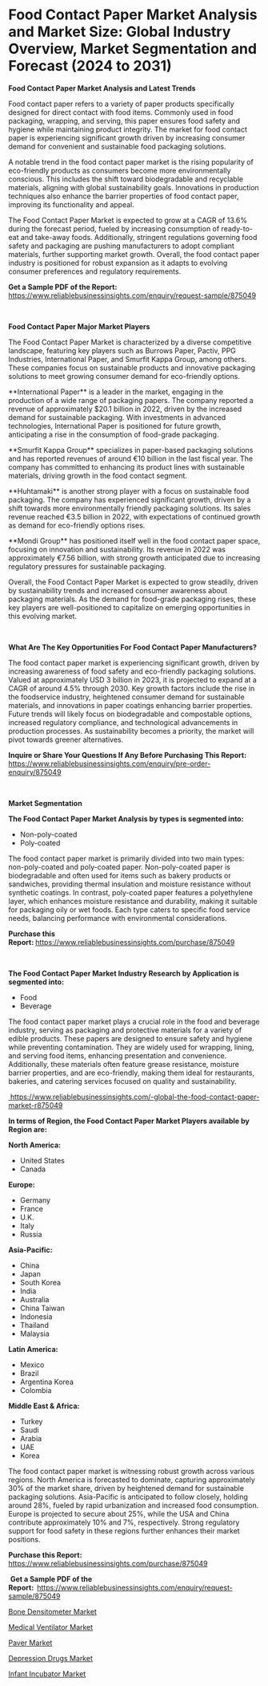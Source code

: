 <p><h1>Food Contact Paper Market Analysis and Market Size: Global Industry Overview, Market Segmentation and Forecast (2024 to 2031)</h1></p><p><strong>Food Contact Paper Market Analysis and Latest Trends</strong></p>
<p><p>Food contact paper refers to a variety of paper products specifically designed for direct contact with food items. Commonly used in food packaging, wrapping, and serving, this paper ensures food safety and hygiene while maintaining product integrity. The market for food contact paper is experiencing significant growth driven by increasing consumer demand for convenient and sustainable food packaging solutions.</p><p>A notable trend in the food contact paper market is the rising popularity of eco-friendly products as consumers become more environmentally conscious. This includes the shift toward biodegradable and recyclable materials, aligning with global sustainability goals. Innovations in production techniques also enhance the barrier properties of food contact paper, improving its functionality and appeal.</p><p>The Food Contact Paper Market is expected to grow at a CAGR of 13.6% during the forecast period, fueled by increasing consumption of ready-to-eat and take-away foods. Additionally, stringent regulations governing food safety and packaging are pushing manufacturers to adopt compliant materials, further supporting market growth. Overall, the food contact paper industry is positioned for robust expansion as it adapts to evolving consumer preferences and regulatory requirements.</p></p>
<p><strong>Get a Sample PDF of the Report:&nbsp;</strong> <a href="https://www.reliablebusinessinsights.com/enquiry/request-sample/875049">https://www.reliablebusinessinsights.com/enquiry/request-sample/875049</a></p>
<p>&nbsp;</p>
<p><strong>Food Contact Paper Major Market Players</strong></p>
<p><p>The Food Contact Paper Market is characterized by a diverse competitive landscape, featuring key players such as Burrows Paper, Pactiv, PPG Industries, International Paper, and Smurfit Kappa Group, among others. These companies focus on sustainable products and innovative packaging solutions to meet growing consumer demand for eco-friendly options.</p><p>**International Paper** is a leader in the market, engaging in the production of a wide range of packaging papers. The company reported a revenue of approximately $20.1 billion in 2022, driven by the increased demand for sustainable packaging. With investments in advanced technologies, International Paper is positioned for future growth, anticipating a rise in the consumption of food-grade packaging.</p><p>**Smurfit Kappa Group** specializes in paper-based packaging solutions and has reported revenues of around €10 billion in the last fiscal year. The company has committed to enhancing its product lines with sustainable materials, driving growth in the food contact segment.</p><p>**Huhtamaki** is another strong player with a focus on sustainable food packaging. The company has experienced significant growth, driven by a shift towards more environmentally friendly packaging solutions. Its sales revenue reached €3.5 billion in 2022, with expectations of continued growth as demand for eco-friendly options rises.</p><p>**Mondi Group** has positioned itself well in the food contact paper space, focusing on innovation and sustainability. Its revenue in 2022 was approximately €7.56 billion, with strong growth anticipated due to increasing regulatory pressures for sustainable packaging.</p><p>Overall, the Food Contact Paper Market is expected to grow steadily, driven by sustainability trends and increased consumer awareness about packaging materials. As the demand for food-grade packaging rises, these key players are well-positioned to capitalize on emerging opportunities in this evolving market.</p></p>
<p>&nbsp;</p>
<p><strong>What Are The Key Opportunities For Food Contact Paper Manufacturers?</strong></p>
<p><p>The food contact paper market is experiencing significant growth, driven by increasing awareness of food safety and eco-friendly packaging solutions. Valued at approximately USD 3 billion in 2023, it is projected to expand at a CAGR of around 4.5% through 2030. Key growth factors include the rise in the foodservice industry, heightened consumer demand for sustainable materials, and innovations in paper coatings enhancing barrier properties. Future trends will likely focus on biodegradable and compostable options, increased regulatory compliance, and technological advancements in production processes. As sustainability becomes a priority, the market will pivot towards greener alternatives.</p></p>
<p><strong>Inquire or Share Your Questions If Any Before Purchasing This Report:</strong> <a href="https://www.reliablebusinessinsights.com/enquiry/pre-order-enquiry/875049">https://www.reliablebusinessinsights.com/enquiry/pre-order-enquiry/875049</a></p>
<p>&nbsp;</p>
<p><strong>Market Segmentation</strong></p>
<p><strong>The Food Contact Paper Market Analysis by types is segmented into:</strong></p>
<p><ul><li>Non-poly-coated</li><li>Poly-coated</li></ul></p>
<p><p>The food contact paper market is primarily divided into two main types: non-poly-coated and poly-coated paper. Non-poly-coated paper is biodegradable and often used for items such as bakery products or sandwiches, providing thermal insulation and moisture resistance without synthetic coatings. In contrast, poly-coated paper features a polyethylene layer, which enhances moisture resistance and durability, making it suitable for packaging oily or wet foods. Each type caters to specific food service needs, balancing performance with environmental considerations.</p></p>
<p><strong>Purchase this Report:&nbsp;</strong><a href="https://www.reliablebusinessinsights.com/purchase/875049">https://www.reliablebusinessinsights.com/purchase/875049</a></p>
<p>&nbsp;</p>
<p><strong>The Food Contact Paper Market Industry Research by Application is segmented into:</strong></p>
<p><ul><li>Food</li><li>Beverage</li></ul></p>
<p><p>The food contact paper market plays a crucial role in the food and beverage industry, serving as packaging and protective materials for a variety of edible products. These papers are designed to ensure safety and hygiene while preventing contamination. They are widely used for wrapping, lining, and serving food items, enhancing presentation and convenience. Additionally, these materials often feature grease resistance, moisture barrier properties, and are eco-friendly, making them ideal for restaurants, bakeries, and catering services focused on quality and sustainability.</p></p>
<p><a href="https://www.reliablebusinessinsights.com/-global-the-food-contact-paper-market-r875049">&nbsp;https://www.reliablebusinessinsights.com/-global-the-food-contact-paper-market-r875049</a></p>
<p><strong>In terms of Region, the Food Contact Paper Market Players available by Region are:</strong></p>
<p>
    <p> <strong> North America: </strong>
        <ul>
            <li>United States</li>
            <li>Canada</li>
        </ul>
        </p> 
    <p> <strong> Europe: </strong>
        <ul>
            <li>Germany</li>
            <li>France</li>
            <li>U.K.</li>
            <li>Italy</li>
            <li>Russia</li>
        </ul>
        </p> 
    <p> <strong> Asia-Pacific: </strong>
        <ul>
            <li>China</li>
            <li>Japan</li>
            <li>South Korea</li>
            <li>India</li>
            <li>Australia</li>
            <li>China Taiwan</li>
            <li>Indonesia</li>
            <li>Thailand</li>
            <li>Malaysia</li>
        </ul>
        </p> 
    <p> <strong> Latin America: </strong>
        <ul>
            <li>Mexico</li>
            <li>Brazil</li>
            <li>Argentina Korea</li>
            <li>Colombia</li>
        </ul>
        </p> 
    <p> <strong> Middle East & Africa: </strong>
        <ul>
            <li>Turkey</li>
            <li>Saudi</li>
            <li>Arabia</li>
            <li>UAE</li>
            <li>Korea</li>
        </ul>
    </p>
    </p>
<p><p>The food contact paper market is witnessing robust growth across various regions. North America is forecasted to dominate, capturing approximately 30% of the market share, driven by heightened demand for sustainable packaging solutions. Asia-Pacific is anticipated to follow closely, holding around 28%, fueled by rapid urbanization and increased food consumption. Europe is projected to secure about 25%, while the USA and China contribute approximately 10% and 7%, respectively. Strong regulatory support for food safety in these regions further enhances their market positions.</p></p>
<p><strong>Purchase this Report: </strong><a href="https://www.reliablebusinessinsights.com/purchase/875049">https://www.reliablebusinessinsights.com/purchase/875049</a></p>
<p>&nbsp;<strong>Get a Sample PDF of the Report:&nbsp;&nbsp;</strong><a href="https://www.reliablebusinessinsights.com/enquiry/request-sample/875049">https://www.reliablebusinessinsights.com/enquiry/request-sample/875049</a></p>
<p><strong></strong></p>
<p><p><a href="https://www.linkedin.com/pulse/insights-bone-densitometer-market-size-which-expanding-is7fe?trackingId=DgfK1UTuR2KkErGBronILg%3D%3D">Bone Densitometer Market</a></p><p><a href="https://www.linkedin.com/pulse/global-medical-ventilator-industry-types-applications-daxce?trackingId=371o8peNSZSxWT%2FpRMzAhA%3D%3D">Medical Ventilator Market</a></p><p><a href="https://www.linkedin.com/pulse/paver-market-size-share-competitive-landscape-trend-analysis-oiblf?trackingId=5deqOkCWR7y50beULApT1w%3D%3D">Paver Market</a></p><p><a href="https://www.linkedin.com/pulse/emerging-depression-drugs-market-opportunities-analysis-investors-hdlbe?trackingId=22wDgoMaQiiN6HOUX6cfYQ%3D%3D">Depression Drugs Market</a></p><p><a href="https://www.linkedin.com/pulse/global-infant-incubator-market-focus-product-type-transport-mgtle?trackingId=JAdGkFWTRjuD%2FD2d0FYv6A%3D%3D">Infant Incubator Market</a></p></p>